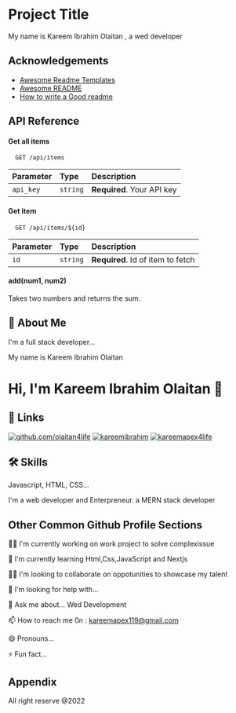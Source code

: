 
# Project Title

My name is Kareem Ibrahim Olaitan , a wed developer
## Acknowledgements

 - [Awesome Readme Templates](https://awesomeopensource.com/project/elangosundar/awesome-README-templates)
 - [Awesome README](https://github.com/matiassingers/awesome-readme)
 - [How to write a Good readme](https://bulldogjob.com/news/449-how-to-write-a-good-readme-for-your-github-project)


## API Reference

#### Get all items

```http
  GET /api/items
```

| Parameter | Type     | Description                |
| :-------- | :------- | :------------------------- |
| `api_key` | `string` | **Required**. Your API key |

#### Get item

```http
  GET /api/items/${id}
```

| Parameter | Type     | Description                       |
| :-------- | :------- | :-------------------------------- |
| `id`      | `string` | **Required**. Id of item to fetch |

#### add(num1, num2)

Takes two numbers and returns the sum.


## 🚀 About Me
I'm a full stack developer...

My name is Kareem Ibrahim Olaitan
# Hi, I'm Kareem Ibrahim Olaitan 👋


## 🔗 Links
[![github.com/olaitan4life](https://img.shields.io/badge/my_portfolio-000?style=for-the-badge&logo=ko-fi&logoColor=white)](https://katherineoelsner.com/)
[![kareemibrahim](https://img.shields.io/badge/linkedin-0A66C2?style=for-the-badge&logo=linkedin&logoColor=white)](https://www.linkedin.com/)
[![kareemapex4life](https://img.shields.io/badge/twitter-1DA1F2?style=for-the-badge&logo=twitter&logoColor=white)](https://twitter.com/)


## 🛠 Skills
Javascript, HTML, CSS...

I'm a web developer and Enterpreneur.
 a MERN stack developer
## Other Common Github Profile Sections
👩‍💻 I'm currently working on work project to solve complexissue

🧠 I'm currently learning Html,Css,JavaScript and Nextjs

👯‍♀️ I'm looking to collaborate on oppotunities to showcase my talent

🤔 I'm looking for help with...

💬 Ask me about... Wed Development

📫 How to reach me 0n  : kareemapex119@gmail.com

😄 Pronouns...

⚡️ Fun fact...


## Appendix

All right reserve @2022

